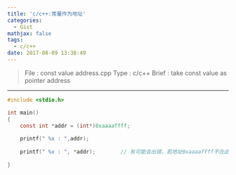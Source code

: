 ```yaml
---
title: 'c/c++:常量作为地址'
categories:
  - Gist
mathjax: false
tags:
  - c/c++
date: 2017-08-09 13:38:49
---
```


> File : const value address.cpp
> Type : c/c++
> Brief : take const value as pointer address

<!-- more -->

---

```c
#include <stdio.h>

int main()
{
    const int *addr = (int*)0xaaaaffff;
    
    printf(" %x : ",addr);
    
    printf(" %x : ", *addr);        // 有可能会出错，若地址0xaaaaffff不在此程序的内存读取范围内，则会出错
    
}
```
